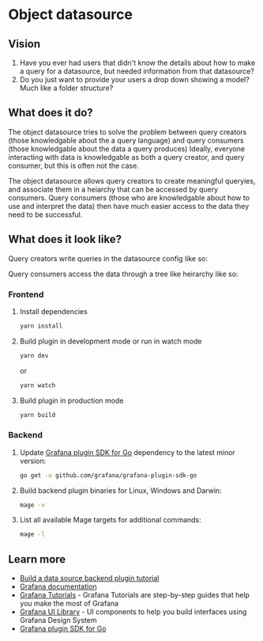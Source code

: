 # Object datasource
## Vision
1. Have you ever had users that didn't know the details about how to make a query for a datasource, but needed information from that datasource?
2. Do you just want to provide your users a drop down showing a model? Much like a folder structure? 

## What does it do?
The object datasource tries to solve the problem between query creators (those knowledgable about the a query language) and query consumers (those knowledgable about the data a query produces)
Ideally, everyone interacting with data is knowledgable as both a query creator, and query consumer, but this is often not the case.

The object datasource allows query creators to create meaningful queryies, and associate them in a heiarchy that can be accessed by query consumers. 
Query consumers (those who are knowledgable about how to use and interpret the data) then have much easier access to the data they need to be successful.

## What does it look like?
Query creators write queries in the datasource config like so:


Query consumers access the data through a tree like heirarchy like so:


### Frontend

1. Install dependencies

   ```bash
   yarn install
   ```

2. Build plugin in development mode or run in watch mode

   ```bash
   yarn dev
   ```

   or

   ```bash
   yarn watch
   ```

3. Build plugin in production mode

   ```bash
   yarn build
   ```

### Backend

1. Update [Grafana plugin SDK for Go](https://grafana.com/docs/grafana/latest/developers/plugins/backend/grafana-plugin-sdk-for-go/) dependency to the latest minor version:

   ```bash
   go get -u github.com/grafana/grafana-plugin-sdk-go
   ```

2. Build backend plugin binaries for Linux, Windows and Darwin:

   ```bash
   mage -v
   ```

3. List all available Mage targets for additional commands:

   ```bash
   mage -l
   ```

## Learn more

- [Build a data source backend plugin tutorial](https://grafana.com/tutorials/build-a-data-source-backend-plugin)
- [Grafana documentation](https://grafana.com/docs/)
- [Grafana Tutorials](https://grafana.com/tutorials/) - Grafana Tutorials are step-by-step guides that help you make the most of Grafana
- [Grafana UI Library](https://developers.grafana.com/ui) - UI components to help you build interfaces using Grafana Design System
- [Grafana plugin SDK for Go](https://grafana.com/docs/grafana/latest/developers/plugins/backend/grafana-plugin-sdk-for-go/)
